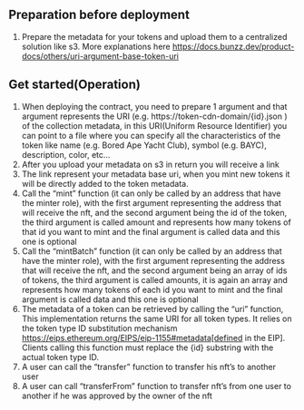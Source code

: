 ## Preparation before deployment
1. Prepare the metadata for your tokens and upload them to a centralized solution like s3. More explanations here https://docs.bunzz.dev/product-docs/others/uri-argument-base-token-uri

## Get started(Operation)

1. When deploying the contract, you need to prepare 1 argument and that argument represents the URI (e.g. https://token-cdn-domain/{id}.json ) of the collection metadata, in this URI(Uniform Resource Identifier) you can point to a file where you can specify all the characteristics of the token like name (e.g. Bored Ape Yacht Club), symbol (e.g. BAYC), description, color, etc...
2. After you upload your metadata on s3 in return you will receive a link
3. The link represent your metadata base uri, when you mint new tokens it will be directly added to the token metadata.
4. Call the “mint” function (it can only be called by an address that have the minter role), with the first argument representing the address that will receive the nft, and the second argument being the id of the token, the third argument is called amount and represents how many tokens of that id you want to mint and the final argument is called data and this one is optional
5. Call the “mintBatch” function (it can only be called by an address that have the minter role), with the first argument representing the address that will receive the nft, and the second argument being an array of ids of tokens, the third argument is called amounts, it is again an array and represents how many tokens of each id you want to mint and the final argument is called data and this one is optional
6. The metadata of a token can be retrieved by calling the “uri” function, This implementation returns the same URI for all token types. It relies on the token type ID substitution mechanism https://eips.ethereum.org/EIPS/eip-1155#metadata[defined in the EIP]. Clients calling this function must replace the {id} substring with the actual token type ID.
7. A user can call the “transfer” function to transfer his nft’s to another user
8. A user can call “transferFrom” function to transfer nft’s from one user to another if he was approved by the owner of the nft






